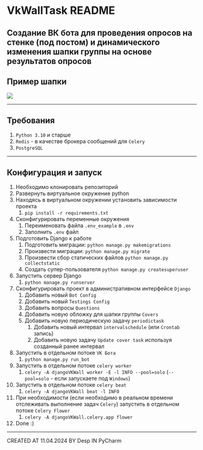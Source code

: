 # VkWallTask README
Создание ВК бота для проведения опросов на стенке (под постом) и динамического изменения шапки группы на основе результатов опросов
----------
## Пример шапки

![](https://i.ibb.co/PjC8yyN/Vk-wall-cover.jpg)

___________
## Требования

1) `Python 3.10` и старше
2) `Redis` - в качестве брокера сообщений для `Celery`
3) `PostgreSQL`

___________

## Конфигурация и запуск

1) Необходимо клонировать репозиторий
2) Развернуть виртуальное окружение python
3) Находясь в виртуальном окружении установить зависимости проекта
    1) `pip install -r requirements.txt`
4) Сконфигурировать переменные окружения
    1) Переименовать файла `.env_example` в `.env`
    2) Заполнить `.env` файл 
5) Подготовить Django к работе
    1) Подготовить миграции: `python manage.py makemigrations`
    2) Произвести миграции: `python manage.py migrate`
    3) Произвести сбор статических файлов `python manage.py collectstatic`
    4) Создать супер-пользователя `python manage.py createsuperuser`
6) Запустить сервер Django 
    1) `python manage.py runserver`
7) Сконфигурировать проект в административном интерфейсе `Django`
    1) Добавить новый `Bot Config`
    2) Добавить новый `Testings Config`
    3) Добавить вопросы `Questions`
    4) Добавить новую обложку для шапки группы `Covers`
    5) Добавить новую периодическую задачу `periodictask`
       1) Добавить новый интервал `intervalschedule` (или `Crontab` запись)
       2) Добавить новую задачу `Update cover task` используя созданный ранее интервал
8) Запустить в отдельном потоке `VK Бота`
    1) `python manage.py run_bot`
9) Запустить в отдельном потоке `celery worker`
    1) `celery -A djangoVKWall worker -E -l INFO --pool=solo` (`--pool=solo` - если запускаете под `Windows`)
10) Запустить в отдельном потоке `celery beat`
    1) `celery -A djangoVKWall beat -l INFO`
11) При необходимости (если необходимо в реальном времени отслеживать выполнение задач `Celery`) запустить в отдельном потоке `Celery Flower`
    1) `celery -A djangoVKWall.celery.app flower`
12) Done :)

___________


CREATED AT 11.04.2024 BY Desp IN PyCharm
